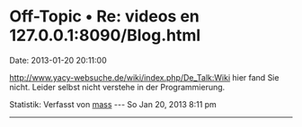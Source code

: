Off-Topic • Re: videos en 127.0.0.1:8090/Blog.html
==================================================

Date: 2013-01-20 20:11:00

<http://www.yacy-websuche.de/wiki/index.php/De_Talk:Wiki> hier fand Sie
nicht. Leider selbst nicht verstehe in der Programmierung.

Statistik: Verfasst von
[mass](http://forum.yacy-websuche.de/memberlist.php?mode=viewprofile&u=8804)
--- So Jan 20, 2013 8:11 pm

------------------------------------------------------------------------
